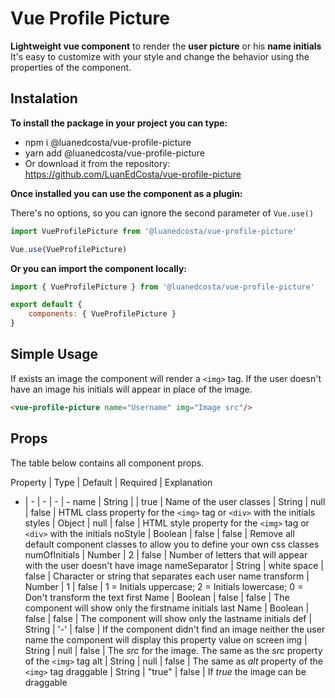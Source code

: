 
# Vue Profile Picture

**Lightweight vue component** to render the **user picture** or his **name initials** It's easy to customize with your style and change the behavior using the properties of the component.

## Instalation

**To install the package in your project you can type:**

- npm i @luanedcosta/vue-profile-picture
- yarn add @luanedcosta/vue-profile-picture
- Or download it from the repository: <https://github.com/LuanEdCosta/vue-profile-picture>

**Once installed you can use the component as a plugin:**

There's no options, so you can ignore the second parameter of `Vue.use()`

```javascript
import VueProfilePicture from '@luanedcosta/vue-profile-picture'

Vue.use(VueProfilePicture)
```

**Or you can import the component locally:**

```javascript
import { VueProfilePicture } from '@luanedcosta/vue-profile-picture'

export default {
    components: { VueProfilePicture }
}
```

## Simple Usage

If exists an image the component will render a `<img>` tag. If the user doesn't have an image his initials will appear in place of the image.

```html
<vue-profile-picture name="Username" img="Image src"/>
```

## Props

The table below contains all component props.

Property | Type | Default | Required | Explanation
- | - | - | - | -
name | String |  | true | Name of the user
classes | String | null | false | HTML class property for the `<img>` tag or `<div>` with the initials
styles | Object | null | false | HTML style property for the `<img>` tag or `<div>` with the initials
noStyle | Boolean | false | false | Remove all default component classes to allow you to define your own css classes
numOfInitials | Number | 2 | false | Number of letters that will appear with the user doesn't have image
nameSeparator | String | white space | false | Character or string that separates each user name
transform | Number | 1 | false | 1 = Initials uppercase; 2 = Initials lowercase; 0 = Don't transform the text
first Name | Boolean | false | false | The component will show only the firstname initials
last Name | Boolean | false | false | The component will show only the lastname initials
def | String | '-' | false | If the component didn't find an image neither the user name the component will display this property value on screen
img | String | null | false | The *src* for the image. The same as the *src* property of the `<img>` tag
alt | String | null | false | The same as *alt* property of the `<img>` tag
draggable | String | "true" | false | If *true* the image can be draggable
